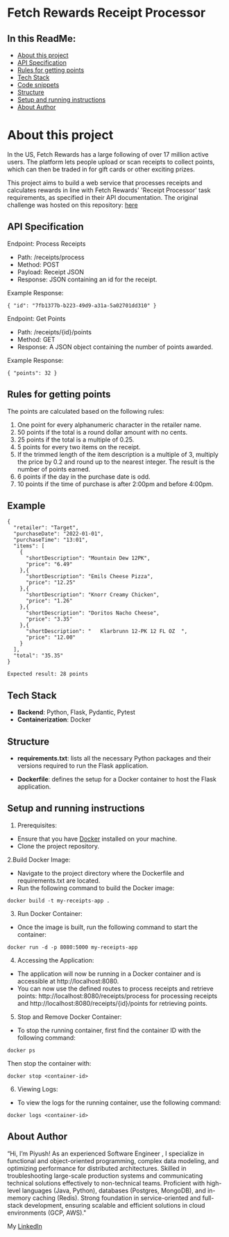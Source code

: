 # Fetch Rewards Receipt Processor

## In this ReadMe:

- [About this project](#about-this-project)
- [API Specification](#api-specification)
- [Rules for getting points](#rules-for-getting-points)
- [Tech Stack](#tech-stack)
- [Code snippets](#code-snippets)
- [Structure](#structure)
- [Setup and running instructions](#setup-and-running-instructions)
- [About Author](#about-author)

# About this project 

In the US, Fetch Rewards has a large following of over 17 million active users. The platform lets people upload or scan receipts to collect points, which can then be traded in for gift cards or other exciting prizes.

This project aims to build a web service that processes receipts and calculates rewards in line with Fetch Rewards' 'Receipt Processor' task requirements, as specified in their API documentation. The original challenge was hosted on this repository:
[here](https://github.com/fetch-rewards/receipt-processor-challenge)

## API Specification

Endpoint: Process Receipts

- Path: /receipts/process
- Method: POST
- Payload: Receipt JSON
- Response: JSON containing an id for the receipt.

Example Response:
```
{ "id": "7fb1377b-b223-49d9-a31a-5a02701dd310" }
```

Endpoint: Get Points

- Path: /receipts/{id}/points
- Method: GET
- Response: A JSON object containing the number of points awarded.


Example Response:
```
{ "points": 32 }
```

## Rules for getting points

The points are calculated based on the following rules:

1. One point for every alphanumeric character in the retailer name.
1. 50 points if the total is a round dollar amount with no cents.
1. 25 points if the total is a multiple of 0.25.
1. 5 points for every two items on the receipt.
1. If the trimmed length of the item description is a multiple of 3, multiply the price by 0.2 and round up to the nearest integer. The result is the number of points earned.
1. 6 points if the day in the purchase date is odd.
1. 10 points if the time of purchase is after 2:00pm and before 4:00pm.

## Example
```
{
  "retailer": "Target",
  "purchaseDate": "2022-01-01",
  "purchaseTime": "13:01",
  "items": [
    {
      "shortDescription": "Mountain Dew 12PK",
      "price": "6.49"
    },{
      "shortDescription": "Emils Cheese Pizza",
      "price": "12.25"
    },{
      "shortDescription": "Knorr Creamy Chicken",
      "price": "1.26"
    },{
      "shortDescription": "Doritos Nacho Cheese",
      "price": "3.35"
    },{
      "shortDescription": "   Klarbrunn 12-PK 12 FL OZ  ",
      "price": "12.00"
    }
  ],
  "total": "35.35"
}
```

```
Expected result: 28 points
```

## Tech Stack

- **Backend**: Python, Flask, Pydantic, Pytest
- **Containerization**: Docker


## Structure

- **requirements.txt**: lists all the necessary Python packages and their versions required to run the Flask application.

- **Dockerfile**: defines the setup for a Docker container to host the Flask application.

## Setup and running instructions

1. Prerequisites:

- Ensure that you have [Docker](https://www.docker.com/) installed on your machine.
- Clone the project repository.

2.Build Docker Image:

- Navigate to the project directory where the Dockerfile and requirements.txt are located.
- Run the following command to build the Docker image:

```
docker build -t my-receipts-app .
```

3. Run Docker Container:

- Once the image is built, run the following command to start the container:

```
docker run -d -p 8080:5000 my-receipts-app
```

4. Accessing the Application:

- The application will now be running in a Docker container and is accessible at http://localhost:8080.
- You can now use the defined routes to process receipts and retrieve points: http://localhost:8080/receipts/process for processing receipts and http://localhost:8080/receipts/{id}/points for retrieving points.

5. Stop and Remove Docker Container:

- To stop the running container, first find the container ID with the following command:

```
docker ps
```

Then stop the container with:

```
docker stop <container-id>
```

6. Viewing Logs:

- To view the logs for the running container, use the following command:

```
docker logs <container-id>
```

## About Author


“Hi, I’m Piyush! As an experienced Software Engineer , I  specialize in functional and object-oriented programming, complex data modeling, and optimizing performance for distributed architectures. Skilled in troubleshooting large-scale production systems and communicating technical solutions effectively to non-technical teams. Proficient with high-level languages (Java, Python), databases (Postgres, MongoDB), and in-memory caching (Redis). Strong foundation in service-oriented and full-stack development, ensuring scalable and efficient solutions in cloud environments (GCP, AWS)."

 My [LinkedIn](https://www.linkedin.com/in/piyush-kanadje/)
